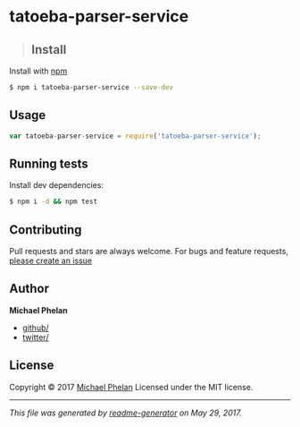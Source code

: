 # tatoeba-parser-service

> ## Install

Install with [npm](https://www.npmjs.com/)

```sh
$ npm i tatoeba-parser-service --save-dev
```

## Usage

```js
var tatoeba-parser-service = require('tatoeba-parser-service');
```

## Running tests

Install dev dependencies:

```sh
$ npm i -d && npm test
```

## Contributing

Pull requests and stars are always welcome. For bugs and feature requests, [please create an issue](https://github.com/Michael%20Phelan/tatoeba-parser-service/issues)

## Author

**Michael Phelan**

* [github/](https://github.com/)
* [twitter/](http://twitter.com/)

## License

Copyright © 2017 [Michael Phelan](https://github.com/phelanma/)
Licensed under the MIT license.

***

_This file was generated by [readme-generator](https://github.com/jonschlinkert/readme-generator) on May 29, 2017._
